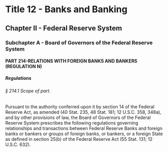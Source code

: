 
# Title 12 - Banks and Banking
## Chapter II - Federal Reserve System
### Subchapter A - Board of Governors of the Federal Reserve System
#### PART 214-RELATIONS WITH FOREIGN BANKS AND BANKERS (REGULATION N)
##### Regulations
###### § 214.1 Scope of part.

Pursuant to the authority conferred upon it by section 14 of the Federal Reserve Act, as amended (40 Stat. 235, 48 Stat. 181; 12 U.S.C. 358, 348a), and by other provisions of law, the Board of Governors of the Federal Reserve System prescribes the following regulations governing relationships and transactions between Federal Reserve Banks and foreign banks or bankers or groups of foreign banks, or bankers, or a foreign State as defined in section 25(b) of the Federal Reserve Act (55 Stat. 131; 12 U.S.C. 632).
